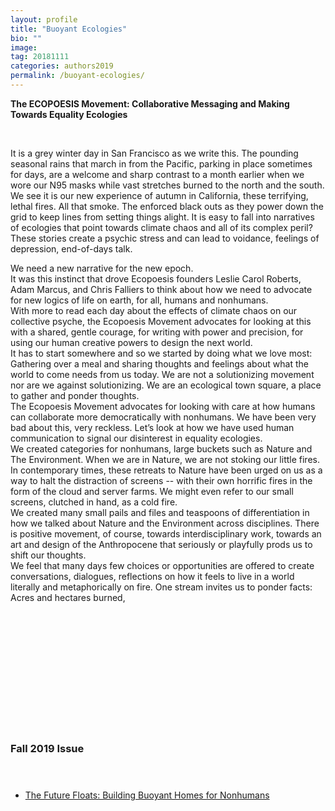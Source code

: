```yaml
---
layout: profile
title: "Buoyant Ecologies"
bio: ""
image: 
tag: 20181111
categories: authors2019
permalink: /buoyant-ecologies/
---
```


<span style="font-weight:700">The ECOPOESIS Movement: Collaborative Messaging and Making Towards Equality Ecologies</span>

<br>


It is a grey winter day in San Francisco as we write this. The pounding seasonal rains that march in from the Pacific, parking in place sometimes for days, are a welcome and sharp contrast to a month earlier when we wore our N95 masks while vast stretches burned to the north and the south. We see it is our new experience of autumn in California, these terrifying, lethal fires. All that smoke. The enforced black outs as they power down the grid to keep lines from setting things alight.
It is easy to fall into narratives of ecologies that point towards climate chaos and all of its complex peril? These stories create a psychic stress and can lead to voidance, feelings of depression, end-of-days talk. 
<br>

We need a new narrative for the new epoch.
<br>
It was this instinct that drove Ecopoesis founders Leslie Carol Roberts, Adam Marcus, and Chris Falliers to think about how we need to advocate for new logics of life on earth, for all, humans and nonhumans. 
<br>
With more to read each day about the effects of climate chaos on our collective psyche, the Ecopoesis Movement advocates for looking at this with a shared, gentle courage, for writing with power and precision, for using our human creative powers to design the next world. 
<br>
It has to start somewhere and so we started by doing what we love most: Gathering over a meal and sharing thoughts and feelings about what the world to come needs from us today.
We are not a solutionizing movement nor are we against solutionizing. We are an ecological town square, a place to gather and ponder thoughts. 
<br>
The Ecopoesis Movement advocates for looking with care at how humans can collaborate more democratically with nonhumans. We have been very bad about this, very reckless. Let’s look at how we have used human communication to signal our disinterest in equality ecologies. 
<br>
We created categories for nonhumans, large buckets such as Nature and The Environment. When we are in Nature, we are not stoking our little fires. In contemporary times, these retreats to Nature have been urged on us as a way to halt the distraction of screens -- with their own horrific fires in the form of the cloud and server farms. We might even refer to our small screens, clutched in hand, as a cold fire.
<br>
We created many small pails and files and teaspoons of differentiation in how we talked about Nature and the Environment across disciplines. There is positive movement, of course, towards interdisciplinary work, towards an art and design of the Anthropocene that seriously or playfully prods us to shift our thoughts. 
<br>
We feel that many days few choices or opportunities are offered to create conversations, dialogues, reflections on how it feels to live in a world literally and metaphorically on fire. One stream invites us to ponder facts: Acres and hectares burned, 




<h3 style="padding: 5vh 0 1vh 0;">Fall 2019 Issue</h3>
<ul class="collection-list">
  <li><a href="{{site.baseurl}}/the-future-floats/">The Future Floats: Building Buoyant Homes for Nonhumans</a></li>
</ul>